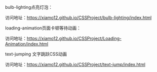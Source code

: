 bulb-lighting点亮灯泡：

访问地址：https://xiamo12.github.io/CSSProject/bulb-lighting/index.html

loading-animation页面卡顿等待动画：

访问地址：https://xiamo12.github.io/CSSProject/Loading-Animation/index.html

text-jumping 文字跳跃CSS动画

访问地址：https://xiamo12.github.io/CSSProject/text-jump/index.html

